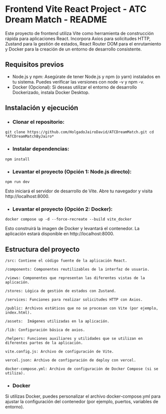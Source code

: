# Frontend Vite React Project - ATC Dream Match - README
Este proyecto de frontend utiliza Vite como herramienta de construcción rápida para aplicaciones React. Incorpora Axios para solicitudes HTTP, Zustand para la gestión de estados, React Router DOM para el enrutamiento y Docker para la creación de un entorno de desarrollo consistente.

## Requisitos previos
- Node.js y npm: Asegúrate de tener Node.js y npm (o yarn) instalados en tu sistema. Puedes verificar las versiones con node -v y npm -v.
- Docker (Opcional): Si deseas utilizar el entorno de desarrollo Dockerizado, instala Docker Desktop.

## Instalación y ejecución
- ### Clonar el repositorio:

``` git clone https://github.com/HolgadoJairoDavid/ATCDreamMatch.git cd *ATCDreamMatchByJairo* ```


- ### Instalar dependencias:

````
npm install 
````
- ### Levantar el proyecto (Opción 1: Node.js directo):

````
npm run dev
````
Esto iniciará el servidor de desarrollo de Vite. Abre tu navegador y visita http://localhost:8000.

- ### Levantar el proyecto (Opción 2: Docker):

````
docker compose up -d --force-recreate --build vite_docker
````
Esto construirá la imagen de Docker y levantará el contenedor. La aplicación estará disponible en http://localhost:8000.

## Estructura del proyecto

```` 
/src: Contiene el código fuente de la aplicación React.

/components: Componentes reutilizables de la interfaz de usuario.

/views: Componentes que representan las diferentes vistas de la aplicación.

/stores: Lógica de gestión de estados con Zustand.

/services: Funciones para realizar solicitudes HTTP con Axios.

/public: Archivos estáticos que no se procesan con Vite (por ejemplo, index.html).

/assets:  Imágenes utilizadas en la aplicación.

/lib: Configuración básica de axios.

/helpers: Funciones auxiliares y utilidades que se utilizan en diferentes partes de la aplicación.

vite.config.js: Archivo de configuración de Vite.

vercel.json: Archivo de configuración de deploy con vercel.

docker-compose.yml: Archivo de configuración de Docker Compose (si se utiliza).

````

- ### Docker
Si utilizas Docker, puedes personalizar el archivo docker-compose.yml para ajustar la configuración del contenedor (por ejemplo, puertos, variables de entorno).
